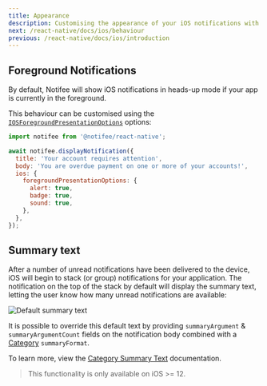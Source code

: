 ```yaml
---
title: Appearance
description: Customising the appearance of your iOS notifications with Notifee.
next: /react-native/docs/ios/behaviour
previous: /react-native/docs/ios/introduction
---
```


## Foreground Notifications

By default, Notifee will show iOS notifications in heads-up mode if your app is currently in the foreground.

This behaviour can be customised using the [`IOSForegroundPresentationOptions`](/react-native/reference/iosforegroundpresentationoptions) options:

```js
import notifee from '@notifee/react-native';

await notifee.displayNotification({
  title: 'Your account requires attention',
  body: 'You are overdue payment on one or more of your accounts!',
  ios: {
    foregroundPresentationOptions: {
      alert: true,
      badge: true,
      sound: true,
    },
  },
});
```


## Summary text

After a number of unread notifications have been delivered to the device, iOS will begin to stack (or group) notifications for your
application. The notification on the top of the stack by default will display the summary text, letting the user know how many
unread notifications are available:

![Default summary text](https://images.prismic.io/invertase/8d3cc19e-5cb9-41a4-9c55-1d03c975043e_ios-summary-text-default.png?auto=compress,format)

It is possible to override this default text by providing `summaryArgument` & `summaryArgumentCount` fields
on the notification body combined with a [Category](/react-native/docs/ios/categories) `summaryFormat`.

To learn more, view the [Category Summary Text](/react-native/docs/ios/categories#category-summary-text)
documentation.

> This functionality is only available on iOS >= 12.

